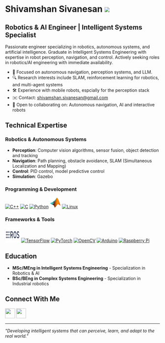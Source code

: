 # Shivamshan Sivanesan ![](https://user-images.githubusercontent.com/18350557/176309783-0785949b-9127-417c-8b55-ab5a4333674e.gif)

## Robotics & AI Engineer | Intelligent Systems Specialist

Passionate engineer specializing in robotics, autonomous systems, and artificial intelligence. Graduate in Intelligent Systems Engineering with expertise in robot perception, navigation, and control. Actively seeking roles in robotics/AI engineering with immediate availability.

* 🤖 Focused on autonomous navigation, perception systems, and LLM.
* 🔍 Research interests include SLAM, reinforcement learning for robotics, and multi-agent systems
* 🛠️ Experience with mobile robots, espcially for the perception stack
* ✉️ Contact: [shivamshan.sivanesan@gmail.com](mailto:shivamshan.sivanesan@gmail.com)
* 🤝 Open to collaborating on: Autonomous navigation, AI and interactive robots

## Technical Expertise

### Robotics & Autonomous Systems
- **Perception**: Computer vision algorithms, sensor fusion, object detection and tracking
- **Navigation**: Path planning, obstacle avoidance, SLAM (Simultaneous Localization and Mapping)
- **Control**: PID control, model predictive control
- **Simulation**: Gazebo

### Programming & Development
<p align="left">
<a href="https://docs.microsoft.com/en-us/cpp/?view=msvc-170" target="_blank" rel="noreferrer"><img src="https://raw.githubusercontent.com/danielcranney/readme-generator/main/public/icons/skills/cplusplus-colored.svg" width="36" height="36" alt="C++" /></a>
<a href="https://docs.microsoft.com/en-us/cpp/?view=msvc-170" target="_blank" rel="noreferrer"><img src="https://raw.githubusercontent.com/danielcranney/readme-generator/main/public/icons/skills/c-colored.svg" width="36" height="36" alt="C" /></a>
<a href="https://www.python.org/" target="_blank" rel="noreferrer"><img src="https://raw.githubusercontent.com/danielcranney/readme-generator/main/public/icons/skills/python-colored.svg" width="36" height="36" alt="Python" /></a>
<a href="https://fr.mathworks.com/products/matlab.html" target="_blank" rel="noreferrer"><img src="https://github.com/SShivamshan/SShivamshan/blob/main/Matlab.png" width="36" height="36" alt="Matlab" /></a>
<a href="https://www.linux.org" target="_blank" rel="noreferrer"><img src="https://raw.githubusercontent.com/danielcranney/readme-generator/main/public/icons/skills/linux-colored.svg" width="36" height="36" alt="Linux" /></a>
</p>

### Frameworks & Tools
<p align="left">
<a href="https://www.ros.org/" target="_blank" rel="noreferrer"><img src="https://github.com/SShivamshan/SShivamshan/blob/main/ros-ar21.svg" width="48" height="48" alt="ROS" /></a>
<a href="https://www.tensorflow.org/" target="_blank" rel="noreferrer"><img src="https://raw.githubusercontent.com/danielcranney/readme-generator/main/public/icons/skills/tensorflow-colored.svg" width="36" height="36" alt="TensorFlow" /></a>
<a href="https://pytorch.org/" target="_blank" rel="noreferrer"><img src="https://www.vectorlogo.zone/logos/pytorch/pytorch-icon.svg" width="36" height="36" alt="PyTorch" /></a>
<a href="https://opencv.org/" target="_blank" rel="noreferrer"><img src="https://www.vectorlogo.zone/logos/opencv/opencv-icon.svg" width="36" height="36" alt="OpenCV" /></a>
<a href="https://store.arduino.cc/" target="_blank" rel="noreferrer"><img src="https://raw.githubusercontent.com/danielcranney/readme-generator/main/public/icons/skills/arduino-colored.svg" width="36" height="36" alt="Arduino" /></a>
<a href="https://www.raspberrypi.org/" target="_blank" rel="noreferrer"><img src="https://www.vectorlogo.zone/logos/raspberrypi/raspberrypi-icon.svg" width="36" height="36" alt="Raspberry Pi" /></a>
</p>

## Education

- **MSc/MEng in Intelligent Systems Engineering** - Specialization in Robotics & AI
- **BSc/BEng in Complex Systems Engineering** - Specialization in Industrial robotics

## Connect With Me

<p align="left">
<a href="https://www.github.com/SShivamshan" target="_blank" rel="noreferrer"><img src="https://raw.githubusercontent.com/danielcranney/readme-generator/main/public/icons/socials/github.svg" width="32" height="32" /></a>
<a href="https://www.linkedin.com/in/shivamshan-sivanesan" target="_blank" rel="noreferrer"><img src="https://raw.githubusercontent.com/danielcranney/readme-generator/main/public/icons/socials/linkedin.svg" width="32" height="32" /></a>
</p>

---

*"Developing intelligent systems that can perceive, learn, and adapt to the real world."*

